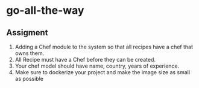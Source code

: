 # go-all-the-way

## Assigment 

1. Adding a Chef module to the system so that all recipes have a chef that owns them.
2. All Recipe must have a Chef before they can be created.
3. Your chef model should have name, country, years of experience.
4. Make sure to dockerize your project and make the image size as small as possible
